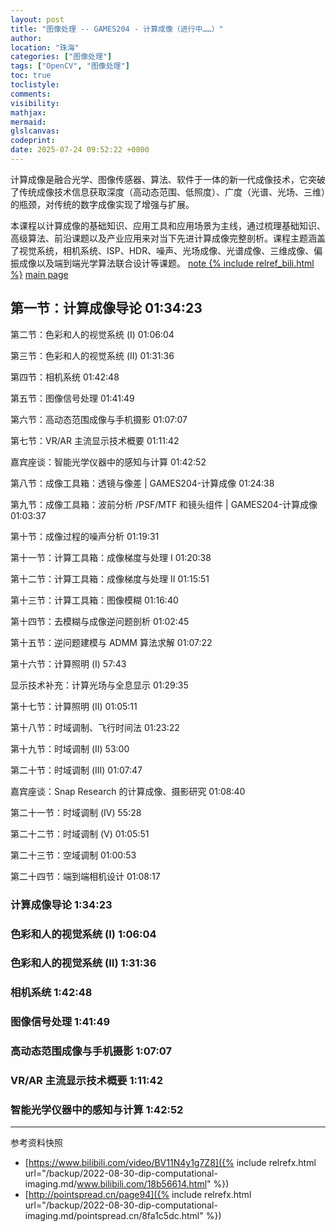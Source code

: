 ```yaml
---
layout: post
title: "图像处理 -- GAMES204 - 计算成像（进行中……）"
author:
location: "珠海"
categories: ["图像处理"]
tags: ["OpenCV", "图像处理"]
toc: true
toclistyle:
comments:
visibility:
mathjax:
mermaid:
glslcanvas:
codeprint:
date: 2025-07-24 09:52:22 +0800
---
```


计算成像是融合光学、图像传感器、算法、软件于一体的新一代成像技术，它突破了传统成像技术信息获取深度（高动态范围、低照度）、广度（光谱、光场、三维）的瓶颈，对传统的数字成像实现了增强与扩展。

本课程以计算成像的基础知识、应用工具和应用场景为主线，通过梳理基础知识、高级算法、前沿课题以及产业应用来对当下先进计算成像完整剖析。课程主题涵盖了视觉系统，相机系统、ISP、HDR、噪声、光场成像、光谱成像、三维成像、偏振成像以及端到端光学算法联合设计等课题。
[note {% include relref_bili.html %}](https://www.bilibili.com/video/BV11N4y1g7Z8)
[main page](http://pointspread.cn/page94)


## 第一节：计算成像导论 01:34:23

第二节：色彩和人的视觉系统 (I)
01:06:04

第三节：色彩和人的视觉系统 (II)
01:31:36

第四节：相机系统
01:42:48

第五节：图像信号处理
01:41:49

第六节：高动态范围成像与手机摄影
01:07:07

第七节：VR/AR 主流显示技术概要
01:11:42

嘉宾座谈：智能光学仪器中的感知与计算
01:42:52

第八节：成像工具箱：透镜与像差 | GAMES204-计算成像
01:24:38

第九节：成像工具箱：波前分析 /PSF/MTF 和镜头组件 | GAMES204-计算成像
01:03:37

第十节：成像过程的噪声分析
01:19:31

第十一节：计算工具箱：成像梯度与处理 I
01:20:38

第十二节：计算工具箱：成像梯度与处理 II
01:15:51

第十三节：计算工具箱：图像模糊
01:16:40

第十四节：去模糊与成像逆问题剖析
01:02:45

第十五节：逆问题建模与 ADMM 算法求解
01:07:22

第十六节：计算照明 (I)
57:43

显示技术补充：计算光场与全息显示
01:29:35

第十七节：计算照明 (II)
01:05:11

第十八节：时域调制、飞行时间法
01:23:22

第十九节：时域调制 (II)
53:00

第二十节：时域调制 (III)
01:07:47

嘉宾座谈：Snap Research 的计算成像、摄影研究
01:08:40

第二十一节：时域调制 (IV)
55:28

第二十二节：时域调制 (V)
01:05:51

第二十三节：空域调制
01:00:53

第二十四节：端到端相机设计
01:08:17


### 计算成像导论 1:34:23


### 色彩和人的视觉系统 (I) 1:06:04


### 色彩和人的视觉系统 (II) 1:31:36


### 相机系统 1:42:48


### 图像信号处理 1:41:49


### 高动态范围成像与手机摄影 1:07:07


### VR/AR 主流显示技术概要 1:11:42


### 智能光学仪器中的感知与计算 1:42:52



<hr class='reviewline'/>
<p class='reviewtip'><script type='text/javascript' src='{% include relref.html url="/assets/reviewjs/blogs/2022-08-30-dip-computational-imaging.md.js" %}'></script></p>
<font class='ref_snapshot'>参考资料快照</font>

- [https://www.bilibili.com/video/BV11N4y1g7Z8]({% include relrefx.html url="/backup/2022-08-30-dip-computational-imaging.md/www.bilibili.com/18b56614.html" %})
- [http://pointspread.cn/page94]({% include relrefx.html url="/backup/2022-08-30-dip-computational-imaging.md/pointspread.cn/8fa1c5dc.html" %})
